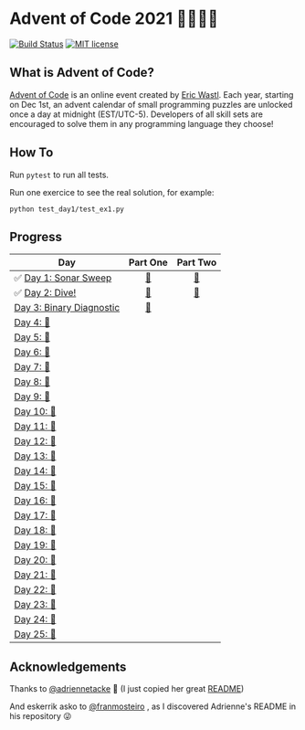 # Advent of Code 2021 🎄👨‍💻🎄

[![Build Status](https://github.com/anxodio/aoc2020/workflows/build/badge.svg)](https://github.com/anxodio/aoc2020/actions)
[![MIT license](https://img.shields.io/badge/License-MIT-blue.svg)](https://opensource.org/licenses/MIT)

## What is Advent of Code?

[Advent of Code](http://adventofcode.com) is an online event created by [Eric Wastl](https://twitter.com/ericwastl). Each year, starting on Dec 1st, an advent calendar of small programming puzzles are unlocked once a day at midnight (EST/UTC-5). Developers of all skill sets are encouraged to solve them in any programming language they choose!

## How To

Run `pytest` to run all tests.

Run one exercice to see the real solution, for example:

```
python test_day1/test_ex1.py
```

## Progress

| Day                                                                                               |                                 Part One                                  |                                 Part Two                                  |
| ------------------------------------------------------------------------------------------------- | :-----------------------------------------------------------------------: | :-----------------------------------------------------------------------: |
| ✅ [Day 1: Sonar Sweep](https://github.com/anxodio/aoc2021/tree/main/test_day01/exercise.txt)     | [🌟](https://github.com/anxodio/aoc2021/tree/main/test_day01/test_ex1.py) | [🌟](https://github.com/anxodio/aoc2021/tree/main/test_day01/test_ex2.py) |
| ✅ [Day 2: Dive! ](https://github.com/anxodio/aoc2021/tree/main/test_day02/exercise.txt)          | [🌟](https://github.com/anxodio/aoc2021/tree/main/test_day02/test_ex3.py) | [🌟](https://github.com/anxodio/aoc2021/tree/main/test_day02/test_ex4.py) |
| [Day 3: Binary Diagnostic ](https://github.com/anxodio/aoc2021/tree/main/test_day03/exercise.txt) | [🌟](https://github.com/anxodio/aoc2021/tree/main/test_day03/test_ex5.py) |                                                                           |
| [Day 4: 🚧 ]()                                                                                    |                                                                           |                                                                           |
| [Day 5: 🚧 ]()                                                                                    |                                                                           |                                                                           |
| [Day 6: 🚧 ]()                                                                                    |                                                                           |                                                                           |
| [Day 7: 🚧 ]()                                                                                    |                                                                           |                                                                           |
| [Day 8: 🚧 ]()                                                                                    |                                                                           |                                                                           |
| [Day 9: 🚧 ]()                                                                                    |                                                                           |                                                                           |
| [Day 10: 🚧 ]()                                                                                   |                                                                           |                                                                           |
| [Day 11: 🚧 ]()                                                                                   |                                                                           |                                                                           |
| [Day 12: 🚧 ]()                                                                                   |                                                                           |                                                                           |
| [Day 13: 🚧 ]()                                                                                   |                                                                           |                                                                           |
| [Day 14: 🚧 ]()                                                                                   |                                                                           |                                                                           |
| [Day 15: 🚧 ]()                                                                                   |                                                                           |                                                                           |
| [Day 16: 🚧 ]()                                                                                   |                                                                           |                                                                           |
| [Day 17: 🚧 ]()                                                                                   |                                                                           |                                                                           |
| [Day 18: 🚧 ]()                                                                                   |                                                                           |                                                                           |
| [Day 19: 🚧 ]()                                                                                   |                                                                           |                                                                           |
| [Day 20: 🚧 ]()                                                                                   |                                                                           |                                                                           |
| [Day 21: 🚧 ]()                                                                                   |                                                                           |                                                                           |
| [Day 22: 🚧 ]()                                                                                   |                                                                           |                                                                           |
| [Day 23: 🚧 ]()                                                                                   |                                                                           |                                                                           |
| [Day 24: 🚧 ]()                                                                                   |                                                                           |                                                                           |
| [Day 25: 🚧 ]()                                                                                   |                                                                           |                                                                           |

## Acknowledgements

Thanks to [@adriennetacke](https://github.com/adriennetacke) 🙌 (I just copied her great [README](https://github.com/adriennetacke/advent-of-code-2020/))

And eskerrik asko to [@franmosteiro](https://github.com/franmosteiro) , as I discovered Adrienne's README in his repository 😜
